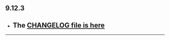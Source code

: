 ## 9.12.3

- ## The [CHANGELOG file is here](https://flutter-sound.canardoux.xyz/changelog.html)

-----------------------------------------------------------------------------------------------------------------------------------
